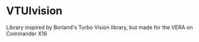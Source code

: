 # VTUIvision
Library inspired by Borland's Turbo Vision library, but made for the VERA on Commander X16
